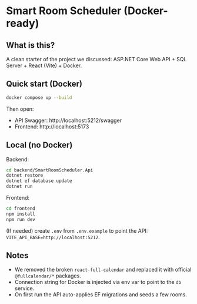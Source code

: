 # Smart Room Scheduler (Docker-ready)

## What is this?
A clean starter of the project we discussed: ASP.NET Core Web API + SQL Server + React (Vite) + Docker.

## Quick start (Docker)
```bash
docker compose up --build
```
Then open:
- API Swagger: http://localhost:5212/swagger
- Frontend:     http://localhost:5173

## Local (no Docker)
Backend:
```bash
cd backend/SmartRoomScheduler.Api
dotnet restore
dotnet ef database update
dotnet run
```
Frontend:
```bash
cd frontend
npm install
npm run dev
```
(If needed) create `.env` from `.env.example` to point the API: `VITE_API_BASE=http://localhost:5212`.

## Notes
- We removed the broken `react-full-calendar` and replaced it with official `@fullcalendar/*` packages.
- Connection string for Docker is injected via env var to point to the `db` service.
- On first run the API auto-applies EF migrations and seeds a few rooms.
